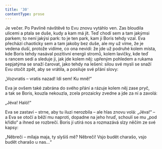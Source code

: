```yaml
---
title: '30'
contentType: prose
---
```


  

Je večer. Po Pavlině návštěvě to Evu znovu vytáhlo ven. Zas bloudila ulicemi a ptala se duše, kudy a kam má jít. Teď chodí sem a tam jakýmsi parkem; to není jakýsi park: to je ten park, kam ji Boris tehdy vzal. Eva přechází chaoticky sem a tam jakoby bez duše, ale my už víme, že je vedena duší, protože vidíme, co ona nevidí: že jde už podruhé kolem místa, kde Boris tehdy nasával pozitivní energii stromů, kolem lavičky, kde teď s rancem sedí a sleduje ji, jak jde kolem něj: upřeným pohledem a rukama sepjatýma se snaží čarovat, jako tehdy na lešení: silou své mysli se snaží Evu otočit zpět, aby se vrátila, a posiluje své přání slovy:

„Vozvratis – vratis nazad! Idi sem! Ku mně!“

Eva je ovšem také zabrána do svého přání a rázuje kolem něj zase pryč, a tak se Boris, kouzla nekouzla, zcela prozaicky zvedne a jde za ní a zavolá:

„Jéva! Haló!“

Eva se zastaví – strne, aby tu iluzi nerozbila – ale hlas znovu volá: „Jéva!“ – a Eva se otočí a běží mu naproti, dopadne na jeho hruď, schoulí se mu „pod křídlo“ a ihned se rozbrečí. Boris jí utírá nos a rozmazává slzy něčím ze své kapsy:

„Něbreči – mílaja maja, ty slyšiš mě? Něbreči! Vsjo budět charašo, vsjo budět charašo u nas…“

